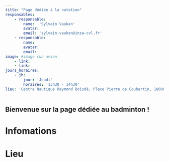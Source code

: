 ```yaml
---
title: "Page dédiée à la natation"
responsables:   
    - responsable:
        name:  'Sylvain Vaukan'
        avatar:
        email: 'sylvain.vaukan@insa-cvl.fr'
    - responsable:
        name:
        avatar:
        email:
image: #image cua avion
    - link:
    - link:
jours_horaires:
    - jh:
        jour: 'Jeudi' 
        horaires: '13h30 - 14h30'
lieu: 'Centre Nautique Raymond Boisdé, Place Pierre de Coubertin, 18000 Bourges'
---
```


## Bienvenue sur la page dédiée au badminton !
# Infomations


# Lieu